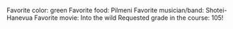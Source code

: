 Favorite color: green
Favorite food: Pilmeni
Favorite musician/band: Shotei-Hanevua
Favorite movie: Into the wild
Requested grade in the course: 105!
